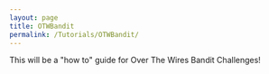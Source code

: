 ```yaml
---
layout: page
title: OTWBandit
permalink: /Tutorials/OTWBandit/
---
```


This will be a "how to" guide for Over The Wires Bandit Challenges!
